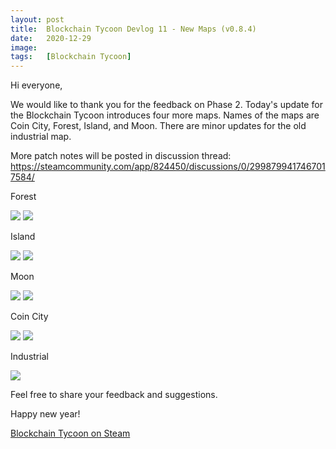 ```yaml
---
layout: post
title:  Blockchain Tycoon Devlog 11 - New Maps (v0.8.4)
date:   2020-12-29
image:  
tags:   [Blockchain Tycoon]
---
```


Hi everyone, 

We would like to thank you for the feedback on Phase 2. Today's update for the Blockchain Tycoon introduces four more maps. Names of the maps are Coin City, Forest, Island, and Moon. There are minor updates for the old industrial map. 

More patch notes will be posted in discussion thread: 
https://steamcommunity.com/app/824450/discussions/0/2998799417467017584/

Forest

![]({{site.baseurl}}/images/bct-p2-dl11-ss1.png)
![]({{site.baseurl}}/images/bct-p2-dl11-gif1.gif)

Island

![]({{site.baseurl}}/images/bct-p2-dl11-ss2.png)
![]({{site.baseurl}}/images/bct-p2-dl11-gif2.gif)

Moon

![]({{site.baseurl}}/images/bct-p2-dl11-ss3.png)
![]({{site.baseurl}}/images/bct-p2-dl11-gif3.gif)

Coin City

![]({{site.baseurl}}/images/bct-p2-dl11-ss4.png)
![]({{site.baseurl}}/images/bct-p2-dl11-gif4.gif)

Industrial

![]({{site.baseurl}}/images/bct-p2-dl11-gif5.gif)

Feel free to share your feedback and suggestions.

Happy new year!

[Blockchain Tycoon on Steam](http://store.steampowered.com/app/824450/Blockchain_Tycoon/)
